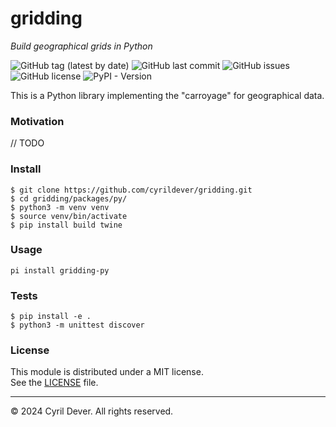 # gridding
_Build geographical grids in Python_

![GitHub tag (latest by date)](https://img.shields.io/github/v/tag/cyrildever/gridding)
![GitHub last commit](https://img.shields.io/github/last-commit/cyrildever/gridding)
![GitHub issues](https://img.shields.io/github/issues/cyrildever/gridding)
![GitHub license](https://img.shields.io/github/license/cyrildever/gridding)
![PyPI - Version](https://img.shields.io/pypi/v/gridding)

This is a Python library implementing the "carroyage" for geographical data.

### Motivation

// TODO


### Install

```console
$ git clone https://github.com/cyrildever/gridding.git
$ cd gridding/packages/py/
$ python3 -m venv venv
$ source venv/bin/activate
$ pip install build twine
```


### Usage

```console
pi install gridding-py
```


### Tests

```console
$ pip install -e .
$ python3 -m unittest discover
```


### License

This module is distributed under a MIT license. \
See the [LICENSE](LICENSE) file.


<hr />
&copy; 2024 Cyril Dever. All rights reserved.